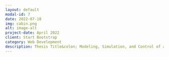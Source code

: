 ```yaml
---
layout: default
modal-id: 7
date: 2022-07-18
img: cabin.png
alt: image-alt
project-date: April 2022
client: Start Bootstrap
category: Web Development
description: Thesis Title&colon; Modeling, Simulation, and Control of an Lower Limb Exoskeleton for Human Walking Augmentation<br><br>- Developed a human locomotion model based on multibody dynamics in Simulink/Simscape, which resulted a natural walking motion and provide a simulation framework for human-exoskeleton interaction.<br><br>- Designed a force control method with a Human Joint Torque Estimator and Exoskeleton Transparency Controller for active walking assistance, which shown the effective augmentation in the simulation.
---
```

